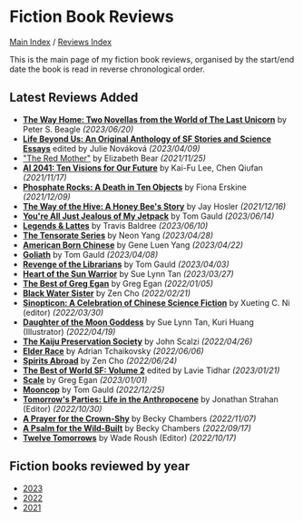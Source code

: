 # Fiction Book Reviews

[Main Index](../../README.md) / [Reviews Index](../README.md)

This is the main page of my fiction book reviews, organised by the start/end date the book is read in reverse chronological order.

## Latest Reviews Added
- [**The Way Home: Two Novellas from the World of The Last Unicorn**](2023/20230620-WayHome.md) by Peter S. Beagle *(2023/06/20)*
- [**Life Beyond Us: An Original Anthology of SF Stories and Science Essays**](2023/20230409-LifeBeyondUs.md) edited by Julie Nováková *(2023/04/09)*
- ["The Red Mother"](2021/20211125-RedMother.md) by Elizabeth Bear *(2021/11/25)*
- [**AI 2041: Ten Visions for Our Future**](2021/20211117-AI2041.md) by Kai-Fu Lee, Chen Qiufan *(2021/11/17)*
- [**Phosphate Rocks: A Death in Ten Objects**](2021/20211209-PhosphateRocks.md) by Fiona Erskine *(2021/12/09)*
- [**The Way of the Hive: A Honey Bee's Story**](2021/20211216-WayOfTheHive.md) by Jay Hosler *(2021/12/16)*
- [**You're All Just Jealous of My Jetpack**](2023/20230614-JealousMyBackpack.md) by Tom Gauld *(2023/06/14)*
- [**Legends & Lattes**](2023/20230610-LegendsAndLattes.md) by Travis Baldree *(2023/06/10)*
- [**The Tensorate Series**](2023/20230428-TheTensorateSeries.md) by Neon Yang *(2023/04/28)*
- [**American Born Chinese**](2023/20230422-AmericanBornChinese.md) by Gene Luen Yang *(2023/04/22)*
- [**Goliath**](2023/20230408-Goliath.md) by Tom Gauld *(2023/04/08)*
- [**Revenge of the Librarians**](2023/20230403-RevengeOfTheLibrarians.md) by Tom Gauld *(2023/04/03)*
- [**Heart of the Sun Warrior**](2023/20230327-HeartOfTheSunWarrior.md) by Sue Lynn Tan *(2023/03/27)*
- [**The Best of Greg Egan**](2022/20220105-TheBestOfGregEgan.md) by Greg Egan *(2022/01/05)*
- [**Black Water Sister**](2022/20220221-BlackWaterSister.md) by Zen Cho *(2022/02/21)*
- [**Sinopticon: A Celebration of Chinese Science Fiction**](2022/20220330-Sinopticon.md) by Xueting C. Ni (editor) *(2022/03/30)*
- [**Daughter of the Moon Goddess**](2022/20220419-DaughterOfTheMoonGoddess.md) by Sue Lynn Tan, Kuri Huang (Illustrator) *(2022/04/19)*
- [**The Kaiju Preservation Society**](2022/20220426-TheKaijuPreservationSociety.md) by John Scalzi *(2022/04/26)*
- [**Elder Race**](2022/20220606-ElderRace.md) by Adrian Tchaikovsky *(2022/06/06)*
- [**Spirits Abroad**](2022/20220624-SpiritsAbroad.md) by Zen Cho *(2022/06/24)*
- [**The Best of World SF: Volume 2**](2023/20230121-TheBestOfWorldSfVolume2.md) edited by Lavie Tidhar *(2023/01/21)*
- [**Scale**](2023/20230101-Scale.md) by Greg Egan *(2023/01/01)*
- [**Mooncop**](2022/20221225-Mooncop.md) by Tom Gauld *(2022/12/25)*
- [**Tomorrow's Parties: Life in the Anthropocene**](2022/20221030-TomorrowsParties.md) by Jonathan Strahan (Editor) *(2022/10/30)*
- [**A Prayer for the Crown-Shy**](2022/20221107-APrayerForTheCrownShy.md) by Becky Chambers *(2022/11/07)*
- [**A Psalm for the Wild-Built**](2022/20220817-APsalmForTheWildBuilt.md) by Becky Chambers *(2022/09/17)*
- [**Twelve Tomorrows**](2022/20221017-TwelveTomorrows.md) by Wade Roush (Editor) *(2022/10/17)*

## Fiction books reviewed by year
- [2023](2023/README.md)
- [2022](2022/README.md)
- [2021](2021/README.md)

